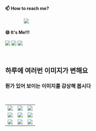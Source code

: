 #### 📫 How to reach me?
<a href="mailto:thquddnr123@gmail.com">
    <img 
        src="https://img.shields.io/badge/Gmail-d14836?style=flat-square&logo=Gmail&logoColor=white&link=mailto:thquddnr123@gmail.com"
        style="height : auto; margin-left : 60px; margin-right : 60px;"/>
</a>

#### 😄 It's Me!!!

<a href="https://cybecho.notion.site/SBU-s-Archives-854ccd3338c2456a867956f26143998a" target="_blank"><img src="https://img.shields.io/badge/Portfolio-303030?style=for-the-badge&logo=Notion&logoColor=white"/></a>
<a href="https://www.instagram.com/junk_warrior_vintage/" target="_blank"><img src="https://img.shields.io/badge/@junk_warrir_vintage-E4405F?style=for-the-badge&logo=Instagram&logoColor=white"/></a>
<a href="https://www.behance.net/thquddnr125654" target="_blank"><img src="https://img.shields.io/badge/Behance-1769FF?style=for-the-badge&logo=Behance&logoColor=white"/></a>

</br>

## 하루에 여러번 이미지가 변해요
### 뭔가 있어 보이는 이미지를 감상해 봅시다

<!--
마크업 바로보기 사이트
https://dillinger.io/ 
-->
 <br/> <table>
<tr>
<td><a href='http://www.lomando.com/smpdoor.html'><img src='https://www.random-art.org/img/large/416390.jpg'></a></td>
<td><a href='http://www.lomando.com/smpdoor.html'><img src='https://www.random-art.org/img/large/417361.jpg'></a></td>
<td><a href='http://www.lomando.com/smpdoor.html'><img src='https://www.random-art.org/img/large/417029.jpg'></a></td>
</tr>
<tr>
<td><a href='http://www.lomando.com/smpdoor.html'><img src='https://www.random-art.org/img/large/416596.jpg'></a></td>
<td><a href='http://www.lomando.com/smpdoor.html'><img src='https://www.random-art.org/img/large/415544.jpg'></a></td>
<td><a href='http://www.lomando.com/smpdoor.html'><img src='https://www.random-art.org/img/large/415731.jpg'></a></td>
</tr>
<tr>
<td><a href='http://www.lomando.com/smpdoor.html'><img src='https://www.random-art.org/img/large/416137.jpg'></a></td>
<td><a href='http://www.lomando.com/smpdoor.html'><img src='https://www.random-art.org/img/large/416893.jpg'></a></td>
<td><a href='http://www.lomando.com/smpdoor.html'><img src='https://www.random-art.org/img/large/416624.jpg'></a></td>
</tr>
</table>
